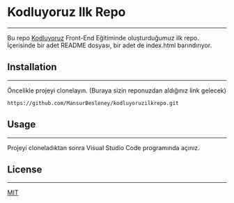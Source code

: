 # Kodluyoruz Ilk Repo
----------------------------------

Bu repo [Kodluyoruz](https://www.kodluyoruz.org/) Front-End Eğitiminde oluşturduğumuz ilk repo. İçerisinde bir adet README dosyası, bir adet de index.html barındırıyor.

## Installation
------------------------
Öncelikle projeyi clonelayın. (Buraya sizin reponuzdan aldığınız link gelecek)
```
https://github.com/MansurBesleney/kodluyoruzilkrepo.git
```

## Usage
----------------------------
Projeyi cloneladıktan sonra Visual Studio Code programında açınız.

## License
------------------------
[MIT](https://choosealicense.com/licenses/mit/)